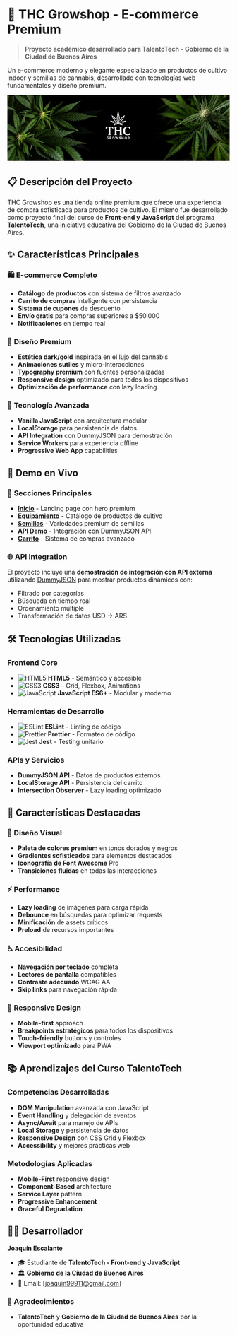 # 🌿 THC Growshop - E-commerce Premium

> **Proyecto académico desarrollado para TalentoTech - Gobierno de la Ciudad de Buenos Aires**

Un e-commerce moderno y elegante especializado en productos de cultivo indoor y semillas de cannabis, desarrollado con tecnologías web fundamentales y diseño premium.

![THC Growshop Banner](./imagenes/banner.png)

## 📋 Descripción del Proyecto

THC Growshop es una tienda online premium que ofrece una experiencia de compra sofisticada para productos de cultivo. El mismo fue desarrollado como proyecto final del curso de **Front-end y JavaScript** del programa **TalentoTech**, una iniciativa educativa del Gobierno de la Ciudad de Buenos Aires.


## ✨ Características Principales

### 🛍️ **E-commerce Completo**
- **Catálogo de productos** con sistema de filtros avanzado
- **Carrito de compras** inteligente con persistencia
- **Sistema de cupones** de descuento
- **Envío gratis** para compras superiores a $50.000
- **Notificaciones** en tiempo real

### 🎨 **Diseño Premium**
- **Estética dark/gold** inspirada en el lujo del cannabis
- **Animaciones sutiles** y micro-interacciones
- **Typography premium** con fuentes personalizadas
- **Responsive design** optimizado para todos los dispositivos
- **Optimización de performance** con lazy loading

### 🔧 **Tecnología Avanzada**
- **Vanilla JavaScript** con arquitectura modular
- **LocalStorage** para persistencia de datos
- **API Integration** con DummyJSON para demostración
- **Service Workers** para experiencia offline
- **Progressive Web App** capabilities

## 🚀 Demo en Vivo

### 📱 **Secciones Principales**
- **[Inicio](./index.html)** - Landing page con hero premium
- **[Equipamiento](./productos.html)** - Catálogo de productos de cultivo
- **[Semillas](./semillas.html)** - Variedades premium de semillas
- **[API Demo](./api-demo.html)** - Integración con DummyJSON API
- **[Carrito](./carrito.html)** - Sistema de compras avanzado

### 🌐 **API Integration**
El proyecto incluye una **demostración de integración con API externa** utilizando [DummyJSON](https://dummyjson.com/) para mostrar productos dinámicos con:
- Filtrado por categorías
- Búsqueda en tiempo real
- Ordenamiento múltiple
- Transformación de datos USD → ARS

## 🛠️ Tecnologías Utilizadas

### **Frontend Core**
- ![HTML5](https://img.shields.io/badge/HTML5-E34F26?style=flat&logo=html5&logoColor=white) **HTML5** - Semántico y accesible
- ![CSS3](https://img.shields.io/badge/CSS3-1572B6?style=flat&logo=css3&logoColor=white) **CSS3** - Grid, Flexbox, Animations
- ![JavaScript](https://img.shields.io/badge/JavaScript-F7DF1E?style=flat&logo=javascript&logoColor=black) **JavaScript ES6+** - Modular y moderno

### **Herramientas de Desarrollo**
- ![ESLint](https://img.shields.io/badge/ESLint-4B32C3?style=flat&logo=eslint&logoColor=white) **ESLint** - Linting de código
- ![Prettier](https://img.shields.io/badge/Prettier-F7B93E?style=flat&logo=prettier&logoColor=black) **Prettier** - Formateo de código
- ![Jest](https://img.shields.io/badge/Jest-C21325?style=flat&logo=jest&logoColor=white) **Jest** - Testing unitario

### **APIs y Servicios**
- **DummyJSON API** - Datos de productos externos
- **LocalStorage API** - Persistencia del carrito
- **Intersection Observer** - Lazy loading optimizado

## 🌟 Características Destacadas

### **🎨 Diseño Visual**
- **Paleta de colores premium** en tonos dorados y negros
- **Gradientes sofisticados** para elementos destacados
- **Iconografía de Font Awesome** Pro
- **Transiciones fluidas** en todas las interacciones

### **⚡ Performance**
- **Lazy loading** de imágenes para carga rápida
- **Debounce** en búsquedas para optimizar requests
- **Minificación** de assets críticos
- **Preload** de recursos importantes

### **♿ Accesibilidad**
- **Navegación por teclado** completa
- **Lectores de pantalla** compatibles
- **Contraste adecuado** WCAG AA
- **Skip links** para navegación rápida

### **📱 Responsive Design**
- **Mobile-first** approach
- **Breakpoints estratégicos** para todos los dispositivos
- **Touch-friendly** buttons y controles
- **Viewport optimizado** para PWA

## 📚 Aprendizajes del Curso TalentoTech

### **Competencias Desarrolladas**
- **DOM Manipulation** avanzada con JavaScript
- **Event Handling** y delegación de eventos
- **Async/Await** para manejo de APIs
- **Local Storage** y persistencia de datos
- **Responsive Design** con CSS Grid y Flexbox
- **Accessibility** y mejores prácticas web

### **Metodologías Aplicadas**
- **Mobile-First** responsive design
- **Component-Based** architecture
- **Service Layer** pattern
- **Progressive Enhancement**
- **Graceful Degradation**

## 👨‍💻 Desarrollador

**Joaquín Escalante**
- 🎓 Estudiante de **TalentoTech - Front-end y JavaScript**
- 🏛️ **Gobierno de la Ciudad de Buenos Aires**
- 📧 Email: [joaquin99911@gmail.com]


### 🙏 Agradecimientos

- **TalentoTech** y **Gobierno de la Ciudad de Buenos Aires** por la oportunidad educativa
